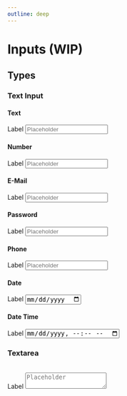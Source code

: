 ```yaml
---
outline: deep
---
```


<style>
    @import './../../dist/css/main.css';
</style>

# Inputs (WIP)

## Types

### Text Input

#### Text

<div class="ivf-form__group">
    <label class="ivf-form__label" for="text">Label</label>
    <input class="ivf-form__input ivf-form__input--text" type="text" id="text" placeholder="Placeholder"/>
</div>

#### Number

<div class="ivf-form__group">
    <label class="ivf-form__label" for="number">Label</label>
    <input class="ivf-form__input ivf-form__input--number" type="number" id="number" placeholder="Placeholder"/>
</div>

#### E-Mail

<div class="ivf-form__group">
    <label class="ivf-form__label" for="email">Label</label>
    <input class="ivf-form__input ivf-form__input--email" type="email" id="email" placeholder="Placeholder"/>
</div>

#### Password

<div class="ivf-form__group">
    <label class="ivf-form__label" for="password">Label</label>
    <input class="ivf-form__input ivf-form__input--password" type="password" id="password" placeholder="Placeholder"/>
</div>

#### Phone

<div class="ivf-form__group">
    <label class="ivf-form__label" for="phone">Label</label>
    <input class="ivf-form__input ivf-form__input--phone" type="tel" id="phone" placeholder="Placeholder"/>
</div>

#### Date

<div class="ivf-form__group">
    <label class="ivf-form__label" for="date">Label</label>
    <input class="ivf-form__input ivf-form__input--date" type="date" id="date" placeholder="Placeholder"/>
</div>

#### Date Time

<div class="ivf-form__group">
    <label class="ivf-form__label" for="date">Label</label>
    <input class="ivf-form__input ivf-form__input--date" type="datetime-local" id="date" placeholder="Placeholder"/>
</div>

### Textarea

<br>
<div class="ivf-form__group">
    <label class="ivf-form__label" for="first_name">Label</label>
    <textarea class="ivf-form__input ivf-form__input--textarea" id="first_name" placeholder="Placeholder"></textarea>
</div>

